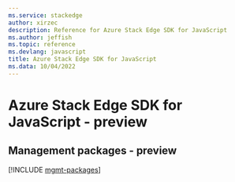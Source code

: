 ```yaml
---
ms.service: stackedge
author: xirzec
description: Reference for Azure Stack Edge SDK for JavaScript
ms.author: jeffish
ms.topic: reference
ms.devlang: javascript
title: Azure Stack Edge SDK for JavaScript
ms.data: 10/04/2022
---
```

# Azure Stack Edge SDK for JavaScript - preview

## Management packages - preview
[!INCLUDE [mgmt-packages](stack-edge-mgmt-index.md)]
